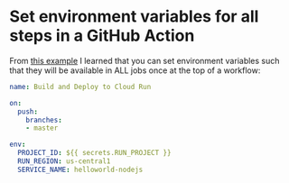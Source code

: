 # Set environment variables for all steps in a GitHub Action

From [this example](https://github.com/GoogleCloudPlatform/github-actions/blob/20c294aabd5331f9f7b8a26e6075d41c31ce5e0d/example-workflows/cloud-run/.github/workflows/cloud-run.yml) I learned that you can set environment variables such that they will be available in ALL jobs once at the top of a workflow:

```yaml
name: Build and Deploy to Cloud Run

on:
  push:
    branches:
    - master

env:
  PROJECT_ID: ${{ secrets.RUN_PROJECT }}
  RUN_REGION: us-central1
  SERVICE_NAME: helloworld-nodejs
```
